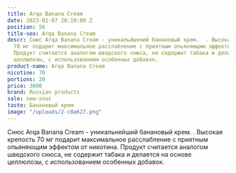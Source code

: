 ```yaml
---
title: Arqa Banana Cream
date: 2023-01-07 20:19:00 Z
position: 56
title-seo: Arqa Banana Cream
descr: Снюс Arqa Banana Cream - уникальйшений банановый крем.  . Высокая крепость
  70 мг подарит максимальное расслабление с приятным опьяняющим эффектом от никотина.
  Продукт считается аналогом шведского снюса, не содержит табака и делается на основе
  целлюлозы, с использованием особенных добавок.
product-name: Arqa Banana Cream
nicotine: 70
portions: 20
price: 3000
brand: Russian products
sale: new-snus
taste: Банановый крем
image: "/uploads/2-c8a627.png"
---
```


Снюс Arqa Banana Cream - уникальнейший банановый крем.  . Высокая крепость 70 мг подарит максимальное расслабление с приятным опьяняющим эффектом от никотина. Продукт считается аналогом шведского снюса, не содержит табака и делается на основе целлюлозы, с использованием особенных добавок.